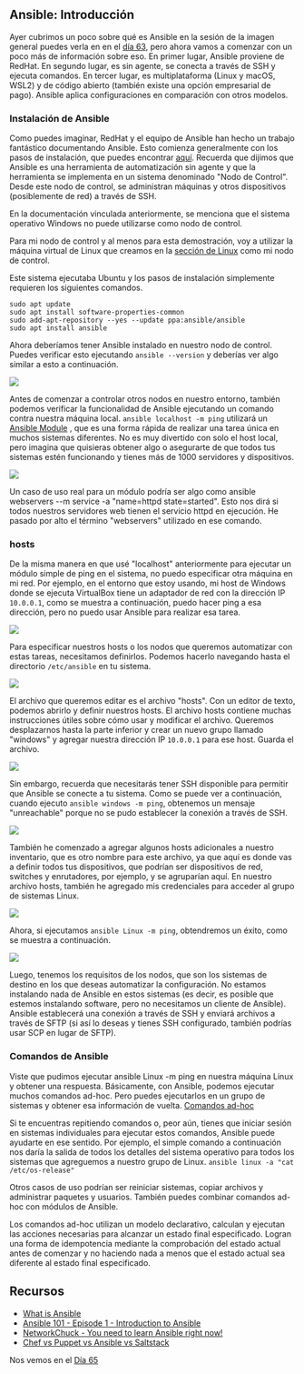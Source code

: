 ## Ansible: Introducción

Ayer cubrimos un poco sobre qué es Ansible en la sesión de la imagen general puedes verla en en el [día 63](day63.md), pero ahora vamos a comenzar con un poco más de información sobre eso. En primer lugar, Ansible proviene de RedHat. En segundo lugar, es sin agente, se conecta a través de SSH y ejecuta comandos. En tercer lugar, es multiplataforma (Linux y macOS, WSL2) y de código abierto (también existe una opción empresarial de pago). Ansible aplica configuraciones en comparación con otros modelos.

### Instalación de Ansible

Como puedes imaginar, RedHat y el equipo de Ansible han hecho un trabajo fantástico documentando Ansible. Esto comienza generalmente con los pasos de instalación, que puedes encontrar [aquí](https://docs.ansible.com/ansible/latest/installation_guide/intro_installation.html). Recuerda que dijimos que Ansible es una herramienta de automatización sin agente y que la herramienta se implementa en un sistema denominado "Nodo de Control". Desde este nodo de control, se administran máquinas y otros dispositivos (posiblemente de red) a través de SSH.

En la documentación vinculada anteriormente, se menciona que el sistema operativo Windows no puede utilizarse como nodo de control.

Para mi nodo de control y al menos para esta demostración, voy a utilizar la máquina virtual de Linux que creamos en la [sección de Linux](day20.md) como mi nodo de control.

Este sistema ejecutaba Ubuntu y los pasos de instalación simplemente requieren los siguientes comandos.

```Shell
sudo apt update
sudo apt install software-properties-common
sudo add-apt-repository --yes --update ppa:ansible/ansible
sudo apt install ansible
```

Ahora deberíamos tener Ansible instalado en nuestro nodo de control. Puedes verificar esto ejecutando `ansible --version` y deberías ver algo similar a esto a continuación.

![](Images/Day64_config1.png)

Antes de comenzar a controlar otros nodos en nuestro entorno, también podemos verificar la funcionalidad de Ansible ejecutando un comando contra nuestra máquina local. `ansible localhost -m ping` utilizará un [Ansible Module](https://docs.ansible.com/ansible/2.9/user_guide/modules_intro.html) , que es una forma rápida de realizar una tarea única en muchos sistemas diferentes. No es muy divertido con solo el host local, pero imagina que quisieras obtener algo o asegurarte de que todos tus sistemas estén funcionando y tienes más de 1000 servidores y dispositivos.

![](Images/Day64_config2.png)

Un caso de uso real para un módulo podría ser algo como ansible webservers --m service -a "name=httpd state=started". Esto nos dirá si todos nuestros servidores web tienen el servicio httpd en ejecución. He pasado por alto el término "webservers" utilizado en ese comando.

### hosts

De la misma manera en que usé "localhost" anteriormente para ejecutar un módulo simple de ping en el sistema, no puedo especificar otra máquina en mi red. Por ejemplo, en el entorno que estoy usando, mi host de Windows donde se ejecuta VirtualBox tiene un adaptador de red con la dirección IP `10.0.0.1`, como se muestra a continuación, puedo hacer ping a esa dirección, pero no puedo usar Ansible para realizar esa tarea.

![](Images/Day64_config3.png)

Para especificar nuestros hosts o los nodos que queremos automatizar con estas tareas, necesitamos definirlos. Podemos hacerlo navegando hasta el directorio `/etc/ansible` en tu sistema.

![](Images/Day64_config4.png)

El archivo que queremos editar es el archivo "hosts". Con un editor de texto, podemos abrirlo y definir nuestros hosts. El archivo hosts contiene muchas instrucciones útiles sobre cómo usar y modificar el archivo. Queremos desplazarnos hasta la parte inferior y crear un nuevo grupo llamado "windows" y agregar nuestra dirección IP `10.0.0.1` para ese host. Guarda el archivo.

![](Images/Day64_config5.png)

Sin embargo, recuerda que necesitarás tener SSH disponible para permitir que Ansible se conecte a tu sistema. Como se puede ver a continuación, cuando ejecuto `ansible windows -m ping`, obtenemos un mensaje "unreachable" porque no se pudo establecer la conexión a través de SSH.

![](Images/Day64_config6.png)

También he comenzado a agregar algunos hosts adicionales a nuestro inventario, que es otro nombre para este archivo, ya que aquí es donde vas a definir todos tus dispositivos, que podrían ser dispositivos de red, switches y enrutadores, por ejemplo, y se agruparían aquí. En nuestro archivo hosts, también he agregado mis credenciales para acceder al grupo de sistemas Linux.

![](Images/Day64_config7.png)

Ahora, si ejecutamos `ansible Linux -m ping`, obtendremos un éxito, como se muestra a continuación.

![](Images/Day64_config8.png)

Luego, tenemos los requisitos de los nodos, que son los sistemas de destino en los que deseas automatizar la configuración. No estamos instalando nada de Ansible en estos sistemas (es decir, es posible que estemos instalando software, pero no necesitamos un cliente de Ansible). Ansible establecerá una conexión a través de SSH y enviará archivos a través de SFTP (si así lo deseas y tienes SSH configurado, también podrías usar SCP en lugar de SFTP).

### Comandos de Ansible

Viste que pudimos ejecutar ansible Linux -m ping en nuestra máquina Linux y obtener una respuesta. Básicamente, con Ansible, podemos ejecutar muchos comandos ad-hoc. Pero puedes ejecutarlos en un grupo de sistemas y obtener esa información de vuelta. [Comandos ad-hoc](https://docs.ansible.com/ansible/latest/user_guide/intro_adhoc.html)

Si te encuentras repitiendo comandos o, peor aún, tienes que iniciar sesión en sistemas individuales para ejecutar estos comandos, Ansible puede ayudarte en ese sentido. Por ejemplo, el simple comando a continuación nos daría la salida de todos los detalles del sistema operativo para todos los sistemas que agreguemos a nuestro grupo de Linux. 
`ansible linux -a "cat /etc/os-release"`

Otros casos de uso podrían ser reiniciar sistemas, copiar archivos y administrar paquetes y usuarios. También puedes combinar comandos ad-hoc con módulos de Ansible.

Los comandos ad-hoc utilizan un modelo declarativo, calculan y ejecutan las acciones necesarias para alcanzar un estado final especificado. Logran una forma de idempotencia mediante la comprobación del estado actual antes de comenzar y no haciendo nada a menos que el estado actual sea diferente al estado final especificado.

## Recursos

- [What is Ansible](https://www.youtube.com/watch?v=1id6ERvfozo)
- [Ansible 101 - Episode 1 - Introduction to Ansible](https://www.youtube.com/watch?v=goclfp6a2IQ)
- [NetworkChuck - You need to learn Ansible right now!](https://www.youtube.com/watch?v=5hycyr-8EKs&t=955s)
- [Chef vs Puppet vs Ansible vs Saltstack](https://vergaracarmona.es/chef-vs-puppet-vs-ansible-vs-saltstack/)

Nos vemos en el [Día 65](day65.md)
